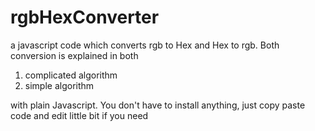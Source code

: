 # rgbHexConverter
a javascript code which converts rgb to Hex and Hex to rgb.
Both conversion is explained in both
1. complicated algorithm
2. simple algorithm

with plain Javascript. 
You don't have to install anything, just copy paste code and edit little bit if you need  
